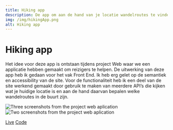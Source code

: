 ```yaml
---
title: Hiking app
description: De app om aan de hand van je locatie wandelroutes te vinden
img: /img/hikingApp.png
alt: Hiking app
---
```


# Hiking app

Het idee voor deze app is ontstaan tijdens project Web waar we een applicatie hebben gemaakt om reizigers te helpen. De uitwerking van deze app heb ik gedaan voor het vak Front End. Ik heb erg gelet op de semantiek en accessibility van de site. Voor de functionaliteit heb ik een deel van de site werkend gemaakt door gebruik te maken van meerdere API’s die kijken wat je huidige locatie is en aan de hand daarvan bepalen welke wandelroutes in de buurt zijn.

![Three screenshots from the project web aplication](/img/projweb/projwebscreens1.png)
![Two screenshots from the project web aplication](/img/projweb/projwebscreens2.png)

<a href="https://vuurvos1.github.io/FrontEndV2/" class="button button--live">Live</a>
<a href="https://github.com/Vuurvos1/FrontEndV2" class="button button--code">Code</a>
